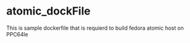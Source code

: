 # atomic_dockFile
This is sample dockerfile that is requierd to build fedora atomic host on PPC64le
